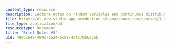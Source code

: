 ```yaml
---
content_type: resource
description: Lecture notes on random variables and continuous distributions.
file: https://ol-ocw-studio-app-production.s3.amazonaws.com/courses/1-010-uncertainty-in-engineering-fall-2008/49d6ce49494cb524bc894cf276b6a35b_notes_03.pdf
file_type: application/pdf
resourcetype: Document
title: 'Brief Notes #3'
uid: 49d6ce49-494c-b524-bc89-4cf276b6a35b
---
```

